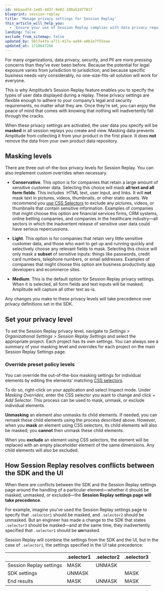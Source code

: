 ```yaml
---
id: 6bbaadfd-1e05-4d37-9e02-108a52d7781f
blueprint: session-replay
title: 'Manage privacy settings for Session Replay'
this_article_will_help_you:
  - 'Ensure your use of Session Replay complies with data privacy requirements'
landing: false
exclude_from_sitemap: false
updated_by: 5817a4fa-a771-417a-aa94-a0b1e7f55eae
updated_at: 1718647266
---
```

For many organizations, data privacy, security, and PII are more pressing concerns than they’ve ever been before. Because the potential for legal exposure varies from jurisdiction to jurisdiction, and because specific business needs vary considerably, no one-size-fits-all solution will work for everyone.

This is why Amplitude’s Session Replay feature enables you to specify the types of user data displayed during a replay. These privacy settings are flexible enough to adhere to your company’s legal and security requirements, no matter what they are. Once they’re set, you can enjoy the peace of mind that comes with knowing that nothing will inadvertently fall through the cracks.

When these privacy settings are activated, the user data you specify will be **masked** in all session replays you create and view. Masking data prevents Amplitude from collecting it from your product in the first place. It does **not** remove the data from your own product data repository.

## Masking levels

There are three out-of-the-box privacy levels for Session Replay. You can also implement custom overrides when necessary.

- **Conservative**. This option is for companies that retain a large amount of sensitive customer data. Selecting this choice will mask **all text and all form fields**. This includes  HTML text, user input, and links. It will **not** mask text in pictures, videos, thumbnails, or other static assets. We recommend you [use CSS Selectors](https://https://www.w3schools.com/cssref/css_selectors.php) to exclude any pictures, videos, or thumbnails that contain sensitive information. Examples of companies that might choose this option are financial services firms, CRM systems, online betting companies, and companies in the healthcare industry—all sectors in which the inadvertent release of sensitive user data could have serious repercussions.

- **Light**. This option is for companies that retain very little sensitive customer data, and those who want to get up and running quickly and selectively choose any relevant fields to mask. Selecting this choice will only mask a **subset** of sensitive inputs: things like passwords, credit card numbers, telephone numbers, or email addresses. Examples of companies that might choose this option are business productivity app developers and ecommerce sites.

- **Medium**. This is the default option for Session Replay privacy settings. When it is selected, all form fields and text inputs will be masked; Amplitude will capture all other text as-is.

Any changes you make to these privacy levels will take precedence over privacy definitions set in the SDK.

## Set your privacy level

To set the Session Replay privacy level, navigate to _Settings > Organizational Settings > Session Replay Settings_ and select the appropriate project. Each project has its own settings. You can always see a summary of your masking level and overrides for each project on the main Session Replay Settings page.

### Override preset policy levels

You can override the out-of-the-box masking settings for individual elements by editing the elements’ matching [CSS selectors](https://www.w3schools.com/cssref/css_selectors.php).

To do so, right-click on your application and select Inspect mode. Under *Masking Overrides*, enter the CSS selector you want to change and click *+ Add Selector*. This process can be used to mask, unmask, or exclude individual elements.

**Unmasking** an element also unmasks its child elements. If needed, you can remask these child elements using the process described above. However, when you **mask** an element using CSS selectors, its child elements will also be masked; you **cannot** then unmask these child elements.

When you **exclude** an element using CSS selectors, the element will be replaced with an empty placeholder element of the same dimensions. Any child elements will also be excluded.

## How Session Replay resolves conflicts between the SDK and the UI

When there are conflicts between the SDK and the Session Replay settings page around the handling of a particular element—whether it should be masked, unmasked, or excluded—the **Session Replay settings page will take precedence**.

For example, imagine you’ve used the Session Replay settings page to specify that `.selector1` should be masked, and `.selector2` should be unmasked. But an engineer has made a change to the SDK that states `.selector3` should be masked—and at the same time, they inadvertently specified that `.selector1` should be **un**masked.

Session Replay will combine the settings from the SDK and the UI, but in the case of `.selector1`, the settings specified in the UI take precedence:

|	| .selector1	| .selector2	| .selector3 |
|---|-----------|-----------|----------|
|Session Replay settings| MASK | UNMASK | |	
|SDK settings |	UNMASK | | MASK |
|End results | MASK | UNMASK | MASK |
